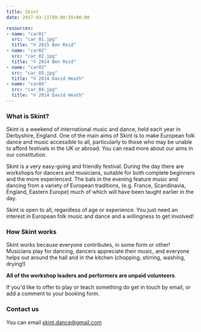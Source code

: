 ```yaml
---
title: Skint
date: 2017-03-11T00:00:55+00:00

resources:
- name: "car01"
  src: "car_01.jpg"
  title: "© 2015 Ben Reid"
- name: "car02"
  src: "car_02.jpg"
  title: "© 2014 Ben Reid"
- name: "car03"
  src: "car_03.jpg"
  title: "© 2014 David Heath"
- name: "car04"
  src: "car_04.jpg"
  title: "© 2014 David Heath"
---
```


### What is Skint?
Skint is a weekend of international music and dance, held each year in Derbyshire, England. One of the main aims of Skint is to make European folk dance and music accessible to all, particularly to those who may be unable to afford festivals in the UK or abroad. You can read more about our aims in our constitution.

Skint is a very easy-going and friendly festival. During the day there are workshops for dancers and musicians, suitable for both complete beginners and the more experienced. The bals in the evening feature music and dancing from a variety of European traditions, (e.g. France, Scandinavia, England, Eastern Europe) much of which will have been taught earlier in the day.

Skint is open to all, regardless of age or experience. You just need an interest in European folk music and dance and a willingness to get involved!

### How Skint works

Skint works because everyone contributes, in some form or other! Musicians play for dancing, dancers appreciate their music, and everyone helps out around the hall and in the kitchen (chopping, stirring, washing, drying!)

**All of the workshop leaders and performers are unpaid volunteers**.

If you'd like to offer to play or teach something do get in touch by email, or add a comment to your booking form.

### Contact us
You can email skint.dance@gmail.com
